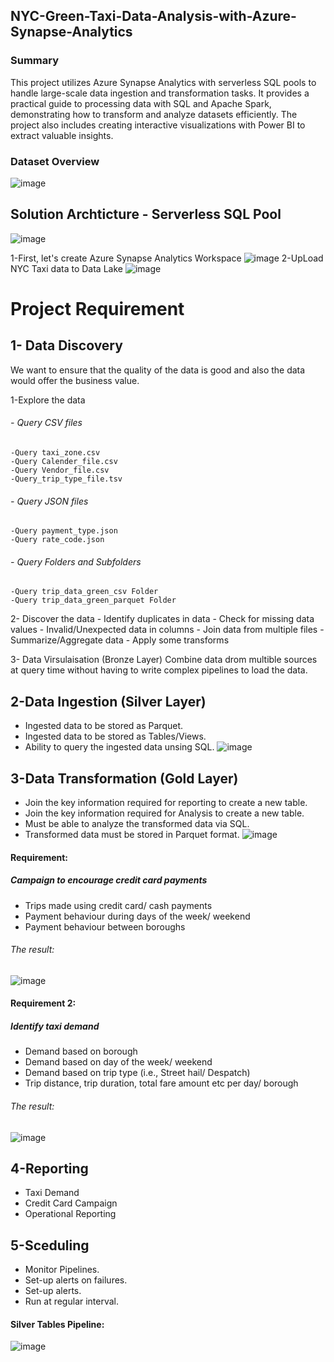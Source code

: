 ## NYC-Green-Taxi-Data-Analysis-with-Azure-Synapse-Analytics

### Summary
This project utilizes Azure Synapse Analytics with serverless SQL pools to handle large-scale data ingestion and transformation tasks. It provides a practical guide to processing data with SQL and Apache Spark, demonstrating how to transform and analyze datasets efficiently. The project also includes creating interactive visualizations with Power BI to extract valuable insights.

### Dataset Overview
![image](https://github.com/user-attachments/assets/25c4244a-7520-4c3a-8bd0-1ec4042b81cc)

## Solution Archticture - Serverless SQL Pool
![image](https://github.com/user-attachments/assets/e4523932-75f9-4c02-9552-b6e2d111a237)
 
1-First, let's create Azure Synapse Analytics Workspace
![image](https://github.com/user-attachments/assets/d64631ff-f0b5-4458-843d-e4e4cae69b14)
2-UpLoad NYC Taxi data to Data Lake
![image](https://github.com/user-attachments/assets/3cbb656b-a2b7-45c2-8c04-cfbcd9b899ac)
  

# Project Requirement
## 1- Data Discovery
We want to ensure that the quality of the data is good and also the data would offer the business value.

1-Explore the data
  ###### - Query CSV files
    -Query taxi_zone.csv 
    -Query Calender_file.csv
    -Query Vendor_file.csv
    -Query_trip_type_file.tsv
  ###### - Query JSON files
    -Query payment_type.json 
    -Query rate_code.json
  ###### - Query Folders and Subfolders
    -Query trip_data_green_csv Folder
    -Query trip_data_green_parquet Folder
    
   2- Discover the data
     - Identify duplicates in data
     - Check for missing data values
     - Invalid/Unexpected data in columns
     - Join data from multiple files
     - Summarize/Aggregate data
     - Apply some transforms
     
   3- Data Virsulaisation (Bronze Layer)
    Combine data drom multible sources at query time without having to write complex pipelines to load the data.
     
## 2-Data Ingestion (Silver Layer)
- Ingested data to be stored as Parquet.
- Ingested data to be stored as Tables/Views.
- Ability to query the ingested data unsing SQL.
![image](https://github.com/user-attachments/assets/8b5d4fe0-b9a8-48c0-b0e2-f0cb1adc3b08)


## 3-Data Transformation (Gold Layer)
- Join the key information required for reporting to create a new table.
- Join the key information required for Analysis to create a new table.
- Must be able to analyze the transformed data via SQL.
- Transformed data must be stored in Parquet format.
  ![image](https://github.com/user-attachments/assets/6eeb9227-6acc-415c-ae0c-209f7a5c4607)

#### Requirement:
##### Campaign to encourage credit card payments
  - Trips made using credit card/ cash payments
  - Payment behaviour during days of the week/ weekend
  - Payment behaviour between boroughs
###### The result:
![image](https://github.com/user-attachments/assets/9dc8bc5e-97aa-422e-b687-21eba2e2529f)

#### Requirement 2:
##### Identify taxi demand
  - Demand based on borough
  - Demand based on day of the week/ weekend
  - Demand based on trip type (i.e., Street hail/ Despatch)
  - Trip distance, trip duration, total fare amount etc per day/ borough
###### The result:
![image](https://github.com/user-attachments/assets/cdf62c55-0b49-4e9c-8277-1c4ce0566aab)


## 4-Reporting
- Taxi Demand
- Credit Card Campaign
- Operational Reporting

## 5-Sceduling
- Monitor Pipelines.
- Set-up alerts on failures.
- Set-up alerts.
- Run at regular interval.

#### Silver Tables Pipeline:
![image](https://github.com/user-attachments/assets/3eb28475-5281-41e6-9a74-2cbed87a9071)





